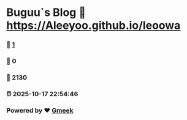 # Buguu`s Blog :link: https://Aleeyoo.github.io/leoowa 
### :page_facing_up: [1](https://Aleeyoo.github.io/leoowa/tag.html) 
### :speech_balloon: 0 
### :hibiscus: 2130 
### :alarm_clock: 2025-10-17 22:54:46 
### Powered by :heart: [Gmeek](https://github.com/Meekdai/Gmeek)
